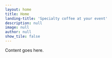 ```yaml
---
layout: home
title: Home
landing-title: 'Specialty coffee at your event'
description: null
image: null
author: null
show_tile: false
---
```


Content goes here.
